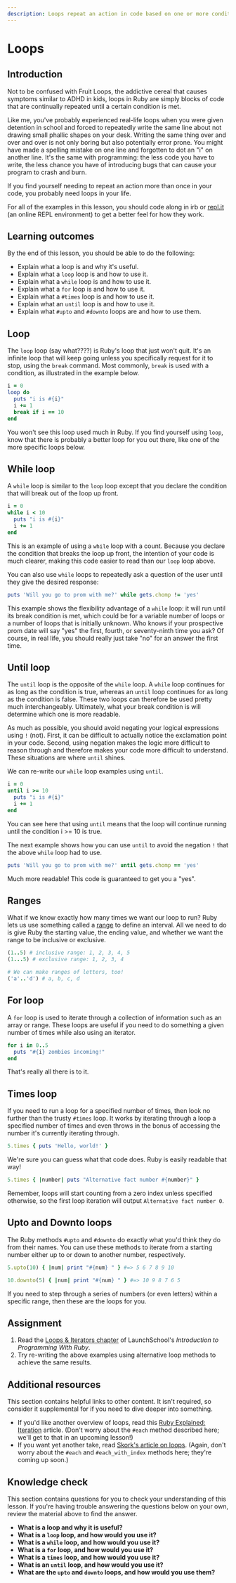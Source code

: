 ```yaml
---
description: Loops repeat an action in code based on one or more conditions.
---
```


# Loops

## Introduction

Not to be confused with Fruit Loops, the addictive cereal that causes symptoms similar to ADHD in kids, loops in Ruby are simply blocks of code that are continually repeated until a certain condition is met.

Like me, you've probably experienced real-life loops when you were given detention in school and forced to repeatedly write the same line about not drawing small phallic shapes on your desk. Writing the same thing over and over and over is not only boring but also potentially error prone. You might have made a spelling mistake on one line and forgotten to dot an "i" on another line. It's the same with programming: the less code you have to write, the less chance you have of introducing bugs that can cause your program to crash and burn.

If you find yourself needing to repeat an action more than once in your code, you probably need loops in your life.

For all of the examples in this lesson, you should code along in irb or [repl.it](https://repl.it/languages/ruby) \(an online REPL environment\) to get a better feel for how they work.

## Learning outcomes

By the end of this lesson, you should be able to do the following:

* Explain what a loop is and why it's useful.
* Explain what a `loop` loop is and how to use it.
* Explain what a `while` loop is and how to use it.
* Explain what a `for` loop is and how to use it.
* Explain what a `#times` loop is and how to use it.
* Explain what an `until` loop is and how to use it.
* Explain what `#upto` and `#downto` loops are and how to use them.

## Loop

The `loop` loop \(say what????\) is Ruby's loop that just won't quit. It's an infinite loop that will keep going unless you specifically request for it to stop, using the `break` command. Most commonly, `break` is used with a condition, as illustrated in the example below.

```ruby
i = 0
loop do
  puts "i is #{i}"
  i += 1
  break if i == 10
end
```

You won't see this loop used much in Ruby. If you find yourself using `loop`, know that there is probably a better loop for you out there, like one of the more specific loops below.

## While loop

A `while` loop is similar to the `loop` loop except that you declare the condition that will break out of the loop up front.

```ruby
i = 0
while i < 10
  puts "i is #{i}"
  i += 1
end
```

This is an example of using a `while` loop with a count. Because you declare the condition that breaks the loop up front, the intention of your code is much clearer, making this code easier to read than our `loop` loop above.

You can also use `while` loops to repeatedly ask a question of the user until they give the desired response:

```ruby
puts 'Will you go to prom with me?' while gets.chomp != 'yes'
```

This example shows the flexibility advantage of a `while` loop: it will run until its break condition is met, which could be for a variable number of loops or a number of loops that is initially unknown. Who knows if your prospective prom date will say "yes" the first, fourth, or seventy-ninth time you ask? Of course, in real life, you should really just take "no" for an answer the first time.

## Until loop

The `until` loop is the opposite of the `while` loop. A `while` loop continues for as long as the condition is true, whereas an `until` loop continues for as long as the condition is false. These two loops can therefore be used pretty much interchangeably. Ultimately, what your break condition is will determine which one is more readable.

As much as possible, you should avoid negating your logical expressions using `!` \(not\). First, it can be difficult to actually notice the exclamation point in your code. Second, using negation makes the logic more difficult to reason through and therefore makes your code more difficult to understand. These situations are where `until` shines.

We can re-write our `while` loop examples using `until`.

```ruby
i = 0
until i >= 10
  puts "i is #{i}"
  i += 1
end
```

You can see here that using `until` means that the loop will continue running until the condition i &gt;= 10 is true.

The next example shows how you can use `until` to avoid the negation `!` that the above `while` loop had to use.

```ruby
puts 'Will you go to prom with me?' until gets.chomp == 'yes'
```

Much more readable! This code is guaranteed to get you a "yes".

## Ranges

What if we know exactly how many times we want our loop to run? Ruby lets us use something called a [range](https://ruby-doc.org/core-2.7.1/Range.html) to define an interval. All we need to do is give Ruby the starting value, the ending value, and whether we want the range to be inclusive or exclusive.

```ruby
(1..5) # inclusive range: 1, 2, 3, 4, 5
(1...5) # exclusive range: 1, 2, 3, 4

# We can make ranges of letters, too!
('a'..'d') # a, b, c, d
```

## For loop

A `for` loop is used to iterate through a collection of information such as an array or range. These loops are useful if you need to do something a given number of times while also using an iterator.

```ruby
for i in 0..5
  puts "#{i} zombies incoming!"
end
```

That's really all there is to it.

## Times loop

If you need to run a loop for a specified number of times, then look no further than the trusty `#times` loop. It works by iterating through a loop a specified number of times and even throws in the bonus of accessing the number it's currently iterating through.

```ruby
5.times { puts 'Hello, world!' }
```

We're sure you can guess what that code does. Ruby is easily readable that way!

```ruby
5.times { |number| puts "Alternative fact number #{number}" }
```

Remember, loops will start counting from a zero index unless specified otherwise, so the first loop iteration will output `Alternative fact number 0`.

## Upto and Downto loops

The Ruby methods `#upto` and `#downto` do exactly what you'd think they do from their names. You can use these methods to iterate from a starting number either up to or down to another number, respectively.

```ruby
5.upto(10) { |num| print "#{num} " } #=> 5 6 7 8 9 10

10.downto(5) { |num| print "#{num} " } #=> 10 9 8 7 6 5
```

If you need to step through a series of numbers \(or even letters\) within a specific range, then these are the loops for you.

## Assignment

1. Read the [Loops & Iterators chapter](https://launchschool.com/books/ruby/read/loops_iterators) of LaunchSchool's _Introduction to Programming With Ruby_.
2. Try re-writing the above examples using alternative loop methods to achieve the same results.

## Additional resources

This section contains helpful links to other content. It isn't required, so consider it supplemental for if you need to dive deeper into something.

* If you'd like another overview of loops, read this [Ruby Explained: Iteration](https://www.eriktrautman.com/posts/ruby-explained-iteration) article. \(Don't worry about the `#each` method described here; we'll get to that in an upcoming lesson!\)
* If you want yet another take, read [Skork's article on loops](https://skorks.com/2009/09/a-wealth-of-ruby-loops-and-iterators/). \(Again, don't worry about the `#each` and `#each_with_index` methods here; they're coming up soon.\)

## Knowledge check

This section contains questions for you to check your understanding of this lesson. If you're having trouble answering the questions below on your own, review the material above to find the answer.

* **What is a loop and why it is useful?**
* **What is a `loop` loop, and how would you use it?**
* **What is a `while` loop, and how would you use it?**
* **What is a `for` loop, and how would you use it?**
* **What is a `times` loop, and how would you use it?**
* **What is an `until` loop, and how would you use it?**
* **What are the `upto` and `downto` loops, and how would you use them?**

